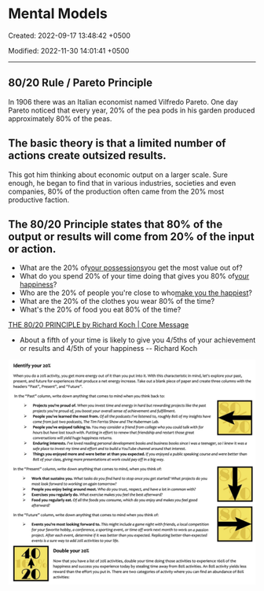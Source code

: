 # Mental Models

Created: 2022-09-17 13:48:42 +0500

Modified: 2022-11-30 14:01:41 +0500

---

## 80/20 Rule / Pareto Principle

In 1906 there was an Italian economist named Vilfredo Pareto. One day Pareto noticed that every year, 20% of the pea pods in his garden produced approximately 80% of the peas.

## The basic theory is that a limited number of actions create outsized results.

This got him thinking about economic output on a larger scale. Sure enough, he began to find that in various industries, societies and even companies, 80% of the production often came from the 20% most productive faction.

## The 80/20 Principle states that 80% of the output or results will come from 20% of the input or action.


-   What are the 20% of[your possessions](https://markmanson.net/minimalism)you get the most value out of?
-   What do you spend 20% of your time doing that gives you 80% of[your happiness](https://markmanson.net/how-to-be-happy)?
-   Who are the 20% of people you're close to who[make you the happiest](https://markmanson.net/how-to-be-happy)?
-   What are the 20% of the clothes you wear 80% of the time?
-   What's the 20% of food you eat 80% of the time?

[THE 80/20 PRINCIPLE by Richard Koch | Core Message](https://www.youtube.com/watch?v=2YDR5-Mij1c)
-   About a fifth of your time is likely to give you 4/5ths of your achievement or results and 4/5th of your happiness -- Richard Koch

![image](media/Mental-Models-image1.jpg)

